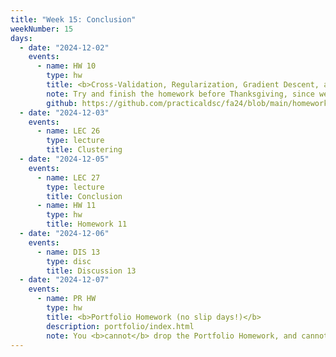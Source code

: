 ```yaml
---
title: "Week 15: Conclusion"
weekNumber: 15
days:
  - date: "2024-12-02"
    events:
      - name: HW 10
        type: hw
        title: <b>Cross-Validation, Regularization, Gradient Descent, and Logistic Regression</b>
        note: Try and finish the homework before Thanksgiving, since we won't be able to provide much support over the break!
        github: https://github.com/practicaldsc/fa24/blob/main/homeworks/hw10/hw10.ipynb
  - date: "2024-12-03"
    events:
      - name: LEC 26
        type: lecture
        title: Clustering
  - date: "2024-12-05"
    events:
      - name: LEC 27
        type: lecture
        title: Conclusion
      - name: HW 11
        type: hw
        title: Homework 11
  - date: "2024-12-06"
    events:
      - name: DIS 13
        type: disc
        title: Discussion 13
  - date: "2024-12-07"
    events:
      - name: PR HW
        type: hw
        title: <b>Portfolio Homework (no slip days!)</b>
        description: portfolio/index.html
        note: You <b>cannot</b> drop the Portfolio Homework, and cannot use slip days on it!
---
```

